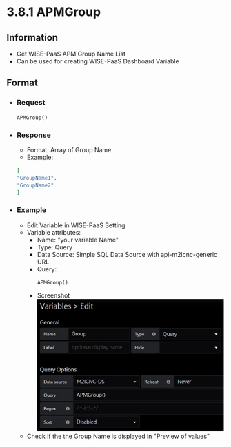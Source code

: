 # 3.8.1 APMGroup

## Information

* Get WISE-PaaS APM Group Name List
* Can be used for creating WISE-PaaS Dashboard Variable

## Format

* ### Request

  ```
  APMGroup()
  ```

* ### Response 
  * Format: Array of Group Name
  * Example:
  ```  json
  [
  "GroupName1", 
  "GroupName2"
  ]
  ```

* ### Example

  * Edit Variable in WISE-PaaS Setting     
  * Variable attributes:   
    * Name: "your variable Name"   
    * Type: Query   
    * Data Source: Simple SQL Data Source with api-m2icnc-generic URL   
    * Query:  
      ```
      APMGroup()
      ```
    * Screenshot   
      ![](/images/3.8.1-APMGroup-setting.jpg)
  * Check if the the Group Name is displayed in "Preview of values"
